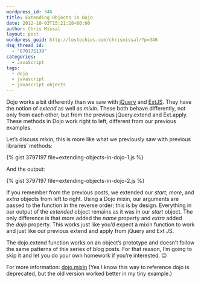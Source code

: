 ```yaml
---
wordpress_id: 346
title: Extending Objects in Dojo
date: 2012-10-03T15:21:28+00:00
author: Chris Missal
layout: post
wordpress_guid: http://lostechies.com/chrismissal/?p=346
dsq_thread_id:
  - "870175139"
categories:
  - JavaScript
tags:
  - dojo
  - javascript
  - javascript objects
---
```

Dojo works a bit differently than we saw with [jQuery](https://lostechies.com/chrismissal/2012/09/27/extending-objects-in-jquery/ "Extending Objects in jQuery") and [ExtJS](https://lostechies.com/chrismissal/2012/10/02/extending-objects-in-ext-js/ "Extending Objects in Ext JS"). They have the notion of _extend_ as well as _mixin_. These both behave differently, not only from each other, but from the previous jQuery.extend and Ext.apply. These methods in Dojo work right to left, different from our previous examples.

Let&#8217;s discuss _mixin_, this is more like what we previously saw with previous libraries&#8217; methods:

{% gist 3797197 file=extending-objects-in-dojo-1.js %}

And the output:

{% gist 3797197 file=extending-objects-in-dojo-2.js %}

If you remember from the previous posts, we extended our _start_, _more_, and _extra_ objects from left to right. Using a Dojo mixin, our arguments are passed to the function in the reverse order; this is by design. Everything in our output of the _extended_ object remains as it was in our _start_ object. The only difference is that _more_ added the _name_ property and _extra_ added the _dojo_ property. This works just like you&#8217;d expect a mixin function to work and just like our previous extend and apply from jQuery and Ext JS.

The dojo.extend function works on an object&#8217;s prototype and doesn&#8217;t follow the same patterns of this series of blog posts. For that reason, I&#8217;m going to skip it and let you do your own homework if you&#8217;re interested. 😉

For more information: [dojo.mixin](http://dojotoolkit.org/reference-guide/1.8/dojo/mixin.html) (Yes I know this way to reference dojo is deprecated, but the old version worked better in my tiny example.)